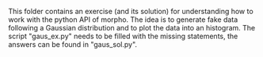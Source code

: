 This folder contains an exercise (and its solution) for understanding how to work with the python API of morpho.
The idea is to generate fake data following a Gaussian distribution and to plot the data into an histogram.
The script "gaus_ex.py" needs to be filled with the missing statements, the answers can be found in "gaus_sol.py".